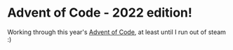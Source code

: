 # Advent of Code - 2022 edition!

Working through this year's [Advent of Code](https://adventofcode.com), at least until I run out of steam :)
